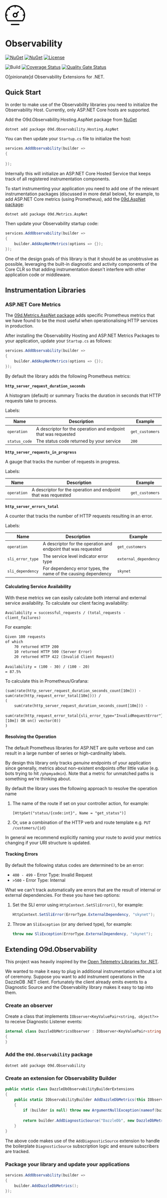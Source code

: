 <img alt="Observability Icon" src="src/shared/icon.png" width="64px" />

# Observability

[![NuGet](https://img.shields.io/nuget/v/O9d.Observability.svg)](https://www.nuget.org/packages/O9d.Observability) 
[![NuGet](https://img.shields.io/nuget/dt/O9d.Observability.svg)](https://www.nuget.org/packages/O9d.Observability)
[![License](https://img.shields.io/:license-mit-blue.svg)](https://benfoster.mit-license.org/)

![Build](https://github.com/benfoster/o9d-observability/workflows/Build/badge.svg)
[![Coverage Status](https://coveralls.io/repos/github/benfoster/o9d-observability/badge.svg?branch=main)](https://coveralls.io/github/benfoster/o9d-observability?branch=main)
[![Quality Gate Status](https://sonarcloud.io/api/project_badges/measure?project=benfoster_o9d-observability&metric=alert_status)](https://sonarcloud.io/dashboard?id=benfoster_o9d-observability)

O[pinionate]d Observability Extensions for .NET.

## Quick Start

In order to make use of the Observability libraries you need to initialize the Observability Host. Currently, only ASP.NET Core hosts are supported.

Add the O9d.Observability.Hosting.AspNet package from [NuGet](https://www.nuget.org/packages/O9d.Observability.Hosting.AspNet)

```
dotnet add package O9d.Observability.Hosting.AspNet
```

You can then update your `Startup.cs` file to initialize the host:

```c#
services.AddObservability(builder =>
{

});
```

Internally this will initialize an ASP.NET Core Hosted Service that keeps track of all registered instrumentation components.

To start instrumenting your application you need to add one of the relevant instrumentation packages (discussed in more detail below), for example, to add ASP.NET Core metrics (using Prometheus), add the [09d.AspNet package](O9d.Metrics.AspNet):

```
dotnet add package O9d.Metrics.AspNet
```

Then update your Observability startup code:

```c#
services.AddObservability(builder =>
{
    builder.AddAspNetMetrics(options => {});
});
```

One of the design goals of this library is that it should be as unobtrusive as possible, leveraging the built-in diagnostic and activity components of the Core CLR so that adding instrumentation doesn't interfere with other application code or middleware.


## Instrumentation Libraries

### ASP.NET Core Metrics

The [09d.Metrics.AspNet package](O9d.Metrics.AspNet) adds specific Prometheus metrics that we have found to be the most useful when operationalising HTTP services in production.

After installing the Observability Hosting and ASP.NET Metrics Packages to your application, update your `Startup.cs` as follows:

```c#
services.AddObservability(builder =>
{
    builder.AddAspNetMetrics(options => {});
});
```

By default the library adds the following Prometheus metrics:

**`http_server_request_duration_seconds`**

A histogram (default) or summary Tracks the duration in seconds that HTTP requests take to process. 

Labels:

| Name | Description  |  Example  |
|---|---|---|
| `operation`  | A descriptor for the operation and endpoint that was requested  | `get_customers`  |
| `status_code` | The status code returned by your service  | `200`  |

**`http_server_requests_in_progress`**

A gauge that tracks the number of requests in progress. 

Labels:

| Name | Description  |  Example  |
|---|---|---|
| `operation`  | A descriptor for the operation and endpoint that was requested  | `get_customers`  |

**`http_server_errors_total`**

A counter that tracks the number of HTTP requests resulting in an error.

Labels:

| Name | Description  |  Example  |
|---|---|---|
| `operation`  | A descriptor for the operation and endpoint that was requested  | `get_customers`  |
| `sli_error_type` | The service level indicator error type | `external_dependency` |
| `sli_dependency` | For dependency error types, the name of the causing dependency | `skynet` |

#### Calculating Service Availability

With these metrics we can easily calculate both internal and external service availability. To calculate our client facing availability:

```
Availability = successful_requests / (total_requests - client_failures)
```

For example:

```
Given 100 requests
of which
    70 returned HTTP 200
    10 returned HTTP 500 (Server Error)
    20 returned HTTP 422 (Invalid Client Request)

Availability = (100 - 30) / (100 - 20)
= 87.5%
```

To calculate this in Prometheus/Grafana:

```
(sum(rate(http_server_request_duration_seconds_count[10m])) - sum(rate(http_request_error_total[10m]))) / 
( 
    sum(rate(http_server_request_duration_seconds_count[10m])) - 
    sum(rate(http_request_error_total{sli_error_type="InvalidRequestError"}[10m]) OR on() vector(0))
)
```

#### Resolving the Operation

The default Prometheus libraries for ASP.NET are quite verbose and can result in a large number of series or high-cardinality labels.

By design this library only tracks _genuine_ endpoints of your application since generally, metrics about non-existent endpoints offer little value (e.g. bots trying to hit `/phpmyadmin`). Note that a metric for unmatched paths is something we're thinking about.

By default the library uses the following approach to resolve the operation name

1. The name of the route if set on your controller action, for example:
    ```
    [HttpGet("status/{code:int}", Name = "get_status")]
    ```
2. Or, use a combination of the HTTP verb and route template e.g. `PUT /customers/{id}`

In general we recommend explicitly naming your route to avoid your metrics changing if your URI structure is updated.

#### Tracking Errors

By default the following status codes are determined to be an error:

- `400 - 499` - Error Type: Invalid Request
- `>500` - Error Type: Internal

What we can't track automatically are errors that are the result of internal or external dependencies. For these you have two options:

1. Set the SLI error using `HttpContext.SetSliError()`, for example:

    ```c#
    HttpContext.SetSliError(ErrorType.ExternalDependency, "skynet");
    ```
2. Throw an `SliException` (or any derived type), for example:
    ```c#
    throw new SliException(ErrorType.ExternalDependency, "skynet");
    ```

## Extending O9d.Observability

This project was heavily inspired by the [Open Telemetry Libraries for .NET](https://github.com/open-telemetry/opentelemetry-dotnet).

We wanted to make it easy to plug in additional instrumentation without a lot of ceremony. Suppose you want to add instrument operations in the DazzleDB .NET client. Fortunately the client already emits events to a Diagnostic Source and the Observability library makes it easy to tap into them. 

### Create an observer

Create a class that implements `IObserver<KeyValuePair<string, object?>>` to receive Diagnostic Listener events:

```c#
internal class DazzleDbMetricsObserver : IObserver<KeyValuePair<string, object?>>
{
}
```

### Add the `O9d.Observability` package

```
dotnet add package O9d.Observability
```

### Create an extension for Observability Builder

```c#
public static class DazzleDbObservabilityBuilderExtensions
{
    public static IObservabilityBuilder AddDazzleDbMetrics(this IObservabilityBuilder builder)
    {
        if (builder is null) throw new ArgumentNullException(nameof(builder));

        return builder.AddDiagnosticSource("DazzleDb", new DazzleDbMetricsObserver());
    }
}
```

The above code makes use of the `AddDiagnosticSource` extension to handle the boilerplate `DiagnosticSource` subscription logic and ensure subscribers are tracked.

### Package your library and update your applications

```c#
services.AddObservability(builder =>
{
    builder.AddDazzleDbMetrics();
});
```

